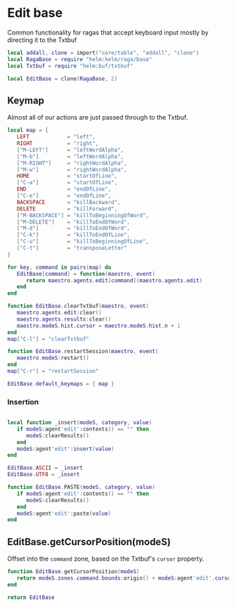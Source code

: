 # Edit base

Common functionality for ragas that accept keyboard input mostly by
directing it to the Txtbuf

```lua
local addall, clone = import("core/table", "addall", "clone")
local RagaBase = require "helm:helm/raga/base"
local Txtbuf = require "helm:buf/txtbuf"
```
```lua
local EditBase = clone(RagaBase, 2)
```
## Keymap

Almost all of our actions are just passed through to the Txtbuf.

```lua
local map = {
   LEFT            = "left",
   RIGHT           = "right",
   ["M-LEFT"]      = "leftWordAlpha",
   ["M-b"]         = "leftWordAlpha",
   ["M-RIGHT"]     = "rightWordAlpha",
   ["M-w"]         = "rightWordAlpha",
   HOME            = "startOfLine",
   ["C-a"]         = "startOfLine",
   END             = "endOfLine",
   ["C-e"]         = "endOfLine",
   BACKSPACE       = "killBackward",
   DELETE          = "killForward",
   ["M-BACKSPACE"] = "killToBeginningOfWord",
   ["M-DELETE"]    = "killToEndOfWord",
   ["M-d"]         = "killToEndOfWord",
   ["C-k"]         = "killToEndOfLine",
   ["C-u"]         = "killToBeginningOfLine",
   ["C-t"]         = "transposeLetter"
}

for key, command in pairs(map) do
   EditBase[command] = function(maestro, event)
      return maestro.agents.edit[command](maestro.agents.edit)
   end
end

function EditBase.clearTxtbuf(maestro, event)
   maestro.agents.edit:clear()
   maestro.agents.results:clear()
   maestro.modeS.hist.cursor = maestro.modeS.hist.n + 1
end
map["C-l"] = "clearTxtbuf"

function EditBase.restartSession(maestro, event)
   maestro.modeS:restart()
end
map["C-r"] = "restartSession"

EditBase.default_keymaps = { map }
```
### Insertion

```lua

local function _insert(modeS, category, value)
   if modeS:agent'edit':contents() == "" then
      modeS:clearResults()
   end
   modeS:agent'edit':insert(value)
end

EditBase.ASCII = _insert
EditBase.UTF8 = _insert

function EditBase.PASTE(modeS, category, value)
   if modeS:agent'edit':contents() == "" then
      modeS:clearResults()
   end
   modeS:agent'edit':paste(value)
end

```
## EditBase.getCursorPosition(modeS)

Offset into the ``command`` zone, based on the Txtbuf's ``cursor`` property.

```lua
function EditBase.getCursorPosition(modeS)
   return modeS.zones.command.bounds:origin() + modeS:agent'edit'.cursor - 1
end
```
```lua
return EditBase
```
